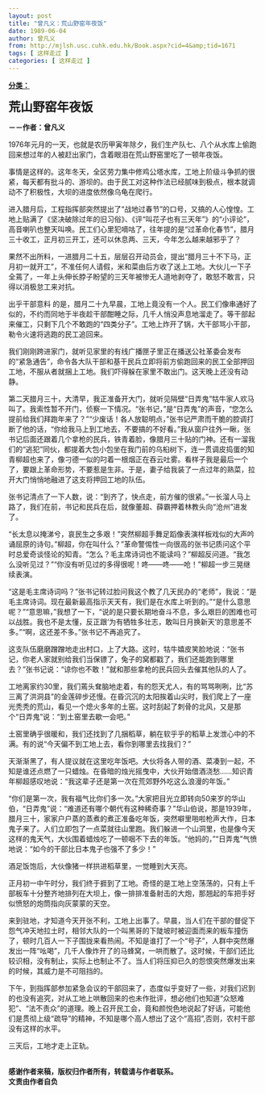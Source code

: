 ```yaml
---
layout: post
title: "曾凡义：荒山野窑年夜饭"
date: 1989-06-04
author: 曾凡义
from: http://mjlsh.usc.cuhk.edu.hk/Book.aspx?cid=4&amp;tid=1671
tags: [ 这样走过 ]
categories: [ 这样走过 ]
---
```


<div style="margin: 15px 10px 10px 0px;">
<div>
<span id="ctl00_ContentPlaceHolder1_chapter1_SubjectLabel" style="font-weight:bold;text-decoration:underline;">
   分类：
  </span>
</div>
<p>
<strong>
<font size="5">
    荒山野窑年夜饭
   </font>
</strong>
</p>
<p>
<strong>
   －－作者：曾凡义
  </strong>
</p>
<p>
  1976年元月的一天，也就是农历甲寅年除夕，我们生产队七、八个从水库上偷跑回来想过年的人被赶出家门，含着眼泪在荒山野窑里吃了一顿年夜饭。
 </p>
<p>
  事情是这样的。这年冬天，全区劳力集中修鸡公塔水库，工地上阶级斗争抓的很紧，每天都有批斗的、游坝的。由于民工对这种作法已经腻味到极点，根本就调动不了积极性，大坝的进度依然像乌龟在爬行。
 </p>
<p>
  进入腊月后，工程指挥部突然提出了“战地过春节”的口号，又搞的人心惶惶。工地上贴满了《坚决破除过年的旧习俗》、《评“叫花子也有三天年”》的“小评论”，高音喇叭也整天叫唤。民工们心里犯嘀咕了，往年提的是“过革命化春节”，腊月三十收工，正月初三开工，还可以休息两、三天，今年怎么越来越邪乎了？
 </p>
<p>
  果然不出所料，一进腊月二十五，层层召开动员会，提出“腊月三十不下马，正月初一就开工”，不准任何人请假，米和菜由后方收了送上工地。大伙儿一下子全蔫了，一年上头伸长脖子盼望的三天年被惨无人道地剥夺了，敢怒不敢言，只得以消极怠工来对抗。
 </p>
<p>
  出乎干部意料 的是，腊月二十九早晨，工地上竟没有一个人。民工们像串通好了似的，不约而同地于半夜趁干部酣睡之际，几千人悄没声息地溜走了。等干部起来催工，只剩下几个不敢跑的“四类分子”。工地上炸开了锅，大干部骂小干部，勒令火速将逃跑的民工追回来。
 </p>
<p>
  我们刚刚跨进家门，就听见家里的有线广播匣子里正在播送公社革委会发布的“紧急通告”，命令各大队干部和基干民兵立即将前方偷跑回来的民工全部押回工地，不服从者就捆上工地。我们吓得躲在家里不敢出门。这天晚上还没有动静。
 </p>
<p>
  第二天腊月三十，大清早，我正准备开大门，就听见隔壁“日弄鬼”牯牛家人欢马叫了。我索性暂不开门，侦察一下情况。“张书记，”是“日弄鬼”的声音，“您怎么提前给我们拜跑年来了？”“少废话！各人放聪明点，”张书记严肃而干脆的腔调打断了他的话，“你给我马上到工地去，不要搞的不好看。”我从窗户往外一瞅，张书记后面还跟着几个拿枪的民兵，铁青着脸，像腊月三十贴的门神。还有一溜我们的“逃犯”同伙，都提着大包小包坐在我门前的乌桕树下，连一贯调皮捣蛋的知青柳超也来了，像刁德一似的叼着一根烟正在吞云吐雾。看样子我是最后一个了，要跟上革命形势，不要惹是生非。于是，妻子给我装了一点过年的熟菜，拉开大门悄悄地融进了这支将押回工地的队伍。
 </p>
<p>
  张书记清点了一下人数，说：“到齐了，快点走，前方催的很紧。”一长溜人马上路了，我们在前，书记和民兵在后，就像董超、薛霸押着林教头向“沧州”进发了。
 </p>
<p>
  “长太息以掩涕兮，哀民生之多艰！”突然柳超手舞足蹈像表演样板戏似的大声吟诵屈原的诗句。”柳超，你在叫什么？”革命警惕性一向很高的张书记质问这个平时总爱奇谈怪论的知青。“怎么？毛主席诗词也不能读吗？”柳超反问道。“我怎么没听见过？”“你没有听见过的多得很呢！咚——咚——呛！”柳超一步三晃继续表演。
 </p>
<p>
  “这是毛主席诗词吗？”张书记转过脸问我这个教了几天民办的“老师”，我说：“是毛主席诗词。现在最新最高指示天天有，我们是在水库上听到的。”“是什么意思呢？”“意思嘛，”我想了一下，“说的是只要长期地奋斗不息，多么艰巨的困难也可以战胜。我也不是太懂，反正跟‘为有牺牲多壮志，敢叫日月换新天’的意思差不多。”“啊，这还差不多。”张书记不再追究了。
 </p>
<p>
  这支队伍磨磨蹭蹭地走出村口，上了大路。这时，牯牛嬉皮笑脸地说：“张书记，你老人家就别给我们当保镖了，兔子的窝都戳了，我们还能跑到哪里去？”张书记说：“谅你也不敢！”就和那些拿枪的民兵回头去催其他队的人了。
 </p>
<p>
  工地离家约30里，我们蔫头耷脑地走着，有的怨天尤人，有的骂骂咧咧，比“苏三离了洪洞县”的金莲碎步还慢。在昏沉沉的太阳挨着山尖时，我们爬上了一座光秃秃的荒山，看见一个熄火多年的土窑。这时刮起了刺骨的北风，又是那个“日弄鬼”说：“到土窑里去歇一会吧。”
 </p>
<p>
  土窑里确乎很暖和，我们还找到了几捆稻草，躺在软乎乎的稻草上发泄心中的不满。有的说“今天偏不到工地上去，看你到哪里去找我们？”
 </p>
<p>
  天渐渐黑了，有人提议就在这里吃年饭吧。大伙将各人带的酒、菜凑到一起，不知是谁还点燃了一只蜡烛。在昏暗的烛光摇曳中，大伙开始借酒浇愁……知识青年柳超感叹地说：“我这辈子还是第一次在荒郊野外吃这么浪漫的年饭。”
 </p>
<p>
  “你们是第一次，我有福气比你们多一次。”大家把目光立即转向50来岁的华山伯，“日弄鬼”说：“难道还有哪个朝代有这种稀奇事？”华山伯说，那是1939年，腊月三十，家家户户蒸的蒸煮的煮正准备吃年饭，突然噼里啪啦枪声大作，日本鬼子来了。人们立即包了一点菜就往山里跑。我们躲进一个山洞里，也是像今天这样的鬼天气，大伙围着蜡烛吃了一顿咽不下去的年饭。“他妈的，”“日弄鬼”气愤地说：“如今的干部比日本鬼子也强不了多少！”
 </p>
<p>
  酒足饭饱后，大伙像猪一样拱进稻草里，一觉睡到大天亮。
 </p>
<p>
  正月初一中午时分，我们终于捱到了工地。奇怪的是工地上空荡荡的，只有上千部板车十分整齐地排列在大坝上，像一排排准备射击的大炮，那翘起的车把手好似愤怒的炮筒指向灰蒙蒙的天空。
 </p>
<p>
  来到驻地，才知道今天开张不利，工地上出事了。早晨，当人们在干部的督促下怨气冲天地拉土时，相邻大队的一个叫黑哥的下陡坡时被迎面而来的板车撞伤了，顿时几百人一下子围拢来看热闹。不知是谁打了一个“号子”，人群中突然爆发出一阵“吆喝”，几千人像炸开了的马蜂窝，一哄而散了。这时候，干部们还比较识相，没有制止，实际上也制止不了。当人们将压抑已久的怨恨突然爆发出来的时候，其威力是不可阻挡的。
 </p>
<p>
  下午，到指挥部参加紧急会议的干部回来了，态度似乎变好了一些，对我们迟到的也没有追究，对从工地上哄散回来的也未作批评，想必他们也知道“众怒难犯”、“法不责众”的道理。晚上召开民工会，竟和颜悦色地说起了好话，可能他们是贯彻上级“疏导”的精神，不知是哪个高人想出了这个“高招”,否则，农村干部没有这样的水平。
 </p>
<p>
  三天后，工地才走上正轨。
 </p>
<p>
<br/>
<strong>
   感谢作者来稿，版权归作者所有，转载请与作者联系。
   <br/>
   文责由作者自负
  </strong>
</p>
</div>
